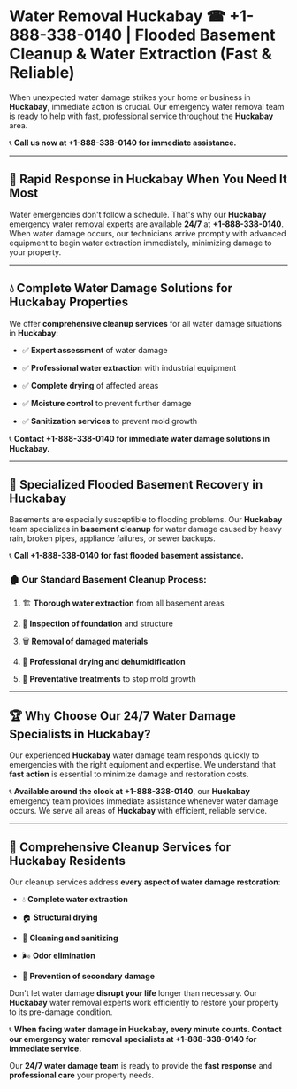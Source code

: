 # Water Removal Huckabay ☎ +1-888-338-0140 | Flooded Basement Cleanup & Water Extraction (Fast & Reliable)

When unexpected water damage strikes your home or business in **Huckabay**, immediate action is crucial. Our emergency water removal team is ready to help with fast, professional service throughout the **Huckabay** area. 

📞 **Call us now at +1-888-338-0140 for immediate assistance.**
---
## 🚀 Rapid Response in Huckabay When You Need It Most
Water emergencies don't follow a schedule. That's why our **Huckabay** emergency water removal experts are available **24/7** at **+1-888-338-0140**. When water damage occurs, our technicians arrive promptly with advanced equipment to begin water extraction immediately, minimizing damage to your property.
---
## 💧 Complete Water Damage Solutions for Huckabay Properties
We offer **comprehensive cleanup services** for all water damage situations in **Huckabay**:
- ✅ **Expert assessment** of water damage  
- ✅ **Professional water extraction** with industrial equipment  
- ✅ **Complete drying** of affected areas  
- ✅ **Moisture control** to prevent further damage  
- ✅ **Sanitization services** to prevent mold growth  
📞 **Contact +1-888-338-0140 for immediate water damage solutions in Huckabay.**
---
## 🌊 Specialized Flooded Basement Recovery in Huckabay
Basements are especially susceptible to flooding problems. Our **Huckabay** team specializes in **basement cleanup** for water damage caused by heavy rain, broken pipes, appliance failures, or sewer backups. 
📞 **Call +1-888-338-0140 for fast flooded basement assistance.**
### 🏚️ Our Standard Basement Cleanup Process:
1. 🏗️ **Thorough water extraction** from all basement areas  
2. 🔎 **Inspection of foundation** and structure  
3. 🗑️ **Removal of damaged materials**  
4. 💨 **Professional drying and dehumidification**  
5. 🚫 **Preventative treatments** to stop mold growth  
---
## 🏆 Why Choose Our 24/7 Water Damage Specialists in Huckabay?
Our experienced **Huckabay** water damage team responds quickly to emergencies with the right equipment and expertise. We understand that **fast action** is essential to minimize damage and restoration costs.
📞 **Available around the clock at +1-888-338-0140**, our **Huckabay** emergency team provides immediate assistance whenever water damage occurs. We serve all areas of **Huckabay** with efficient, reliable service.
---
## 🧹 Comprehensive Cleanup Services for Huckabay Residents
Our cleanup services address **every aspect of water damage restoration**:
- 💧 **Complete water extraction**  
- 🏠 **Structural drying**  
- 🧼 **Cleaning and sanitizing**  
- 🌬️ **Odor elimination**  
- 🚫 **Prevention of secondary damage**  
Don't let water damage **disrupt your life** longer than necessary. Our **Huckabay** water removal experts work efficiently to restore your property to its pre-damage condition.
📞 **When facing water damage in Huckabay, every minute counts. Contact our emergency water removal specialists at +1-888-338-0140 for immediate service.**
Our **24/7 water damage team** is ready to provide the **fast response** and **professional care** your property needs.
